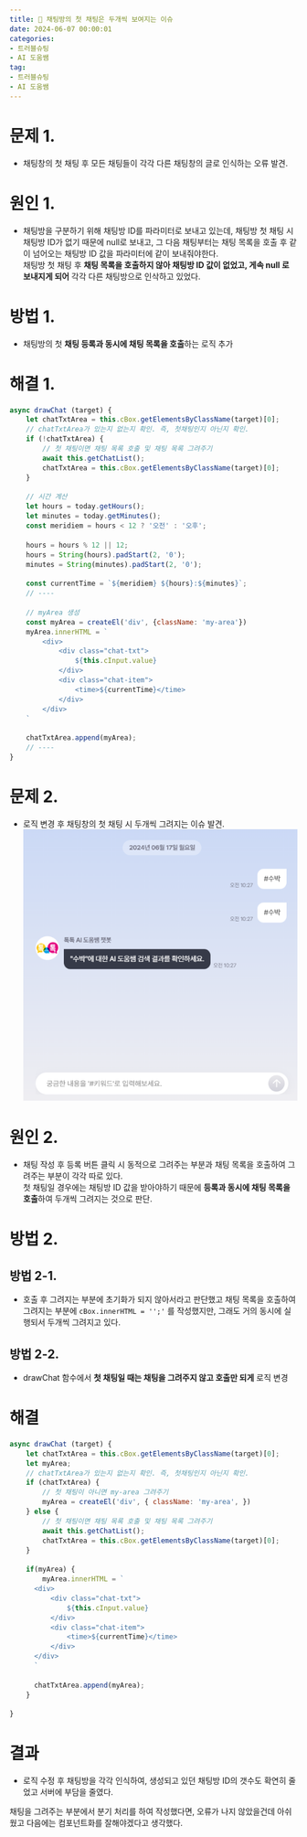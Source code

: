 ```yaml
---
title: 💬 채팅방의 첫 채팅은 두개씩 보여지는 이슈
date: 2024-06-07 00:00:01
categories:
- 트러블슈팅
- AI 도움쌤
tag:
- 트러블슈팅
- AI 도움쌤
---
```


# 문제 1.
- 채팅창의 첫 채팅 후 모든 채팅들이 각각 다른 채팅창의 글로 인식하는 오류 발견.

# 원인 1.
- 채팅방을 구분하기 위해 채팅방 ID를 파라미터로 보내고 있는데, 채팅방 첫 채팅 시 채팅방 ID가 없기 때문에 null로 보내고, 
  그 다음 채팅부터는 채팅 목록을 호출 후 같이 넘어오는 채팅방 ID 값을 파라미터에 같이 보내줘야한다.<br/> 
  채팅방 첫 채팅 후 **채팅 목록을 호출하지 않아 채팅방 ID 값이 없었고, 게속 null 로 보내지게 되어** 각각 다른 채팅방으로 인삭하고 있었다.

# 방법 1.
- 채팅방의 첫 **채팅 등록과 동시에 채팅 목록을 호출**하는 로직 추가

# 해결 1.
```javascript
async drawChat (target) {
    let chatTxtArea = this.cBox.getElementsByClassName(target)[0];
    // chatTxtArea가 있는지 없는지 확인. 즉, 첫채팅인지 아닌지 확인.
    if (!chatTxtArea) {
        // 첫 채팅이면 채팅 목록 호출 및 채팅 목록 그려주기
        await this.getChatList();
        chatTxtArea = this.cBox.getElementsByClassName(target)[0];
    }

    // 시간 계산
    let hours = today.getHours();
    let minutes = today.getMinutes();
    const meridiem = hours < 12 ? '오전' : '오후';

    hours = hours % 12 || 12;
    hours = String(hours).padStart(2, '0');
    minutes = String(minutes).padStart(2, '0');

    const currentTime = `${meridiem} ${hours}:${minutes}`;
    // ----

    // myArea 생성
    const myArea = createEl('div', {className: 'my-area'})
    myArea.innerHTML = `
        <div>
            <div class="chat-txt">
                ${this.cInput.value}
            </div>
            <div class="chat-item">
                <time>${currentTime}</time>
            </div>
        </div>
    `

    chatTxtArea.append(myArea);
    // ----
}
```

# 문제 2.
- 로직 변경 후 채팅창의 첫 채팅 시 두개씩 그려지는 이슈 발견.
![](/assets/images/troubleshooting/aitea-morechat-1.png)

# 원인 2.
- 채팅 작성 후 등록 버튼 클릭 시 동적으로 그려주는 부분과 채팅 목록을 호출하여 그려주는 부분이 각각 따로 있다.  
  첫 채팅일 경우에는 채팅방 ID 값을 받아야하기 때문에 **등록과 동시에 채팅 목록을 호출**하여 두개씩 그려지는 것으로 판단.

# 방법 2.
## 방법 2-1.
- 호출 후 그려지는 부분에 초기화가 되지 않아서라고 판단했고 채팅 목록을 호출하여 그려지는 부분에 `cBox.innerHTML = '';'` 를 작성했지만, 
  그래도 거의 동시에 실행되서 두개씩 그려지고 있다.

## 방법 2-2.
- drawChat 함수에서 **첫 채팅일 때는 채팅을 그려주지 않고 호출만 되게** 로직 변경

# 해결
```javascript
async drawChat (target) {
	let chatTxtArea = this.cBox.getElementsByClassName(target)[0];
	let myArea;
	// chatTxtArea가 있는지 없는지 확인. 즉, 첫채팅인지 아닌지 확인.
	if (chatTxtArea) {
		// 첫 채팅이 아니면 my-area 그려주기
		myArea = createEl('div', { className: 'my-area', })
	} else {
		// 첫 채팅이면 채팅 목록 호출 및 채팅 목록 그려주기
		await this.getChatList();
		chatTxtArea = this.cBox.getElementsByClassName(target)[0];
	}
	
	if(myArea) {
		myArea.innerHTML = `
      <div>
          <div class="chat-txt">
              ${this.cInput.value}
          </div>
          <div class="chat-item">
              <time>${currentTime}</time>
          </div>
      </div>
	  `
	
	  chatTxtArea.append(myArea);
	}
	
}
```

# 결과
- 로직 수정 후 채팅방을 각각 인식하여, 생성되고 있던 채팅방 ID의 갯수도 확연히 줄었고 서버에 부담을 줄였다.

채팅을 그려주는 부분에서 분기 처리를 하여 작성했다면, 오류가 나지 않았을건데 아쉬웠고 다음에는 컴포넌트화를 잘해야겠다고 생각했다.